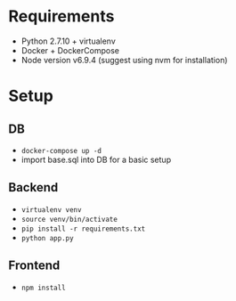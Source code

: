 # Requirements
- Python 2.7.10 + virtualenv
- Docker + DockerCompose
- Node version v6.9.4 (suggest using nvm for installation)

# Setup

## DB
- `docker-compose up -d`
- import base.sql into DB for a basic setup

## Backend
- `virtualenv venv`
- `source venv/bin/activate`
- `pip install -r requirements.txt`
- `python app.py`

## Frontend
- `npm install`